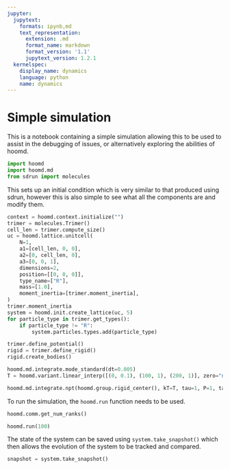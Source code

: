 ```yaml
---
jupyter:
  jupytext:
    formats: ipynb,md
    text_representation:
      extension: .md
      format_name: markdown
      format_version: '1.1'
      jupytext_version: 1.2.1
  kernelspec:
    display_name: dynamics
    language: python
    name: dynamics
---
```


# Simple simulation

This is a notebook containing a simple simulation
allowing this to be used to assist in the debugging of issues,
or alternatively exploring the abilities of hoomd.

```python
import hoomd
import hoomd.md
from sdrun import molecules
```

This sets up an initial condition which is very similar to that produced using sdrun,
however this is also simple to see what all the components are and modify them.

```python
context = hoomd.context.initialize("")
trimer = molecules.Trimer()
cell_len = trimer.compute_size()
uc = hoomd.lattice.unitcell(
    N=1,
    a1=[cell_len, 0, 0],
    a2=[0, cell_len, 0],
    a3=[0, 0, 1],
    dimensions=2,
    position=[[0, 0, 0]],
    type_name=["R"],
    mass=[1.0],
    moment_inertia=[trimer.moment_inertia],
)
trimer.moment_inertia
system = hoomd.init.create_lattice(uc, 5)
for particle_type in trimer.get_types():
    if particle_type != "R":
        system.particles.types.add(particle_type)

trimer.define_potential()
rigid = trimer.define_rigid()
rigid.create_bodies()

hoomd.md.integrate.mode_standard(dt=0.005)
T = hoomd.variant.linear_interp([(0, 0.1), (100, 1), (200, 1)], zero="now")

hoomd.md.integrate.npt(hoomd.group.rigid_center(), kT=T, tau=1, P=1, tauP=1)
```

To run the simulation, the `hoomd.run` function needs to be used.

```python
hoomd.comm.get_num_ranks()
```

```python
hoomd.run(100)
```

The state of the system can be saved using `system.take_snapshot()`
which then allows the evolution of the system to be tracked and compared.

```python
snapshot = system.take_snapshot()
```
